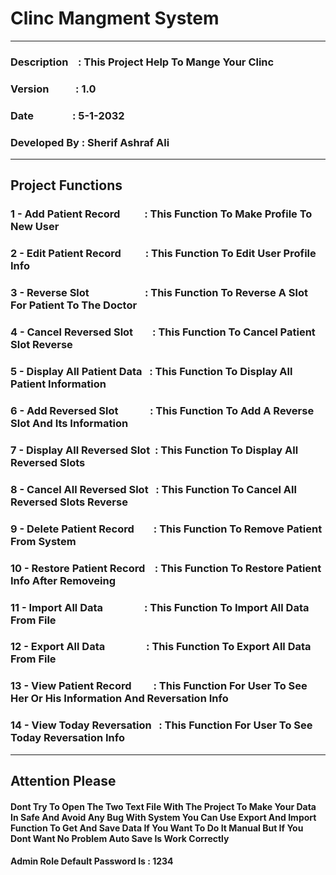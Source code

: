 <!DOCTYPE html>
<html lang="en">

<head>
  <meta charset="UTF-8" />
  <title>Clinc Mangment System</title>
</head>

<body>
 <h1>Clinc Mangment System</h1>
 <hr>
 <h3>Description &nbsp;&nbsp;&nbsp;: This Project Help To Mange Your Clinc</h3> 
 <h3>Version &nbsp;&nbsp;&nbsp;&nbsp;&nbsp;&nbsp;&nbsp;&nbsp;&nbsp;&nbsp;: 1.0</h3> 
 <h3>Date &nbsp;&nbsp;&nbsp;&nbsp;&nbsp;&nbsp;&nbsp;&nbsp;&nbsp;&nbsp;&nbsp;&nbsp;&nbsp;&nbsp;&nbsp;: 5-1-2032</h3> 
 <h3>Developed By : Sherif Ashraf Ali</h3>
 <hr>
 <h2>Project Functions</h2>

<h3>1 - Add Patient Record &nbsp;&nbsp;&nbsp;&nbsp;&nbsp;&nbsp;&nbsp;&nbsp;&nbsp;: This Function To Make Profile To New User</h3>
<h3>2 - Edit Patient Record &nbsp;&nbsp;&nbsp;&nbsp;&nbsp;&nbsp;&nbsp;&nbsp;&nbsp;: This Function To Edit User Profile Info</h3>
<h3>3 - Reverse Slot &nbsp;&nbsp;&nbsp;&nbsp;&nbsp;&nbsp;&nbsp;&nbsp;&nbsp;&nbsp;&nbsp;&nbsp;&nbsp;&nbsp;&nbsp;&nbsp;&nbsp;&nbsp;&nbsp;&nbsp;&nbsp;&nbsp;: This Function To Reverse A Slot For Patient To The Doctor</h3>
   
 <h3>4 - Cancel Reversed Slot &nbsp;&nbsp;&nbsp;&nbsp;&nbsp;&nbsp;&nbsp;: This Function To Cancel Patient Slot Reverse </h3>
 <h3>5 - Display All Patient Data &nbsp; : This Function To Display All Patient Information</h3>   
 <h3>6 - Add Reversed Slot &nbsp;&nbsp;&nbsp;&nbsp;&nbsp;&nbsp;&nbsp;&nbsp;&nbsp;&nbsp;&nbsp; : This Function To Add A Reverse Slot And Its Information</h3>
 <h3>7 - Display All Reversed Slot &nbsp;: This Function To Display All Reversed Slots</h3>  
 <h3>8 - Cancel All Reversed Slot &nbsp; : This Function To Cancel All Reversed Slots Reverse </h3>
 <h3>9 - Delete Patient Record &nbsp;&nbsp;&nbsp;&nbsp;&nbsp;&nbsp; : This Function To Remove Patient From System</h3>
 <h3>10 - Restore Patient Record &nbsp;&nbsp; : This Function To Restore Patient Info After Removeing  </h3>
 <h3>11 - Import All Data &nbsp;&nbsp;&nbsp;&nbsp;&nbsp;&nbsp;&nbsp;&nbsp;&nbsp;&nbsp;&nbsp;&nbsp;&nbsp;&nbsp;&nbsp; : This Function To Import All Data From File</h3>
 <h3>12 - Export All Data &nbsp;&nbsp;&nbsp;&nbsp;&nbsp;&nbsp;&nbsp;&nbsp;&nbsp;&nbsp;&nbsp;&nbsp;&nbsp;&nbsp;&nbsp; : This Function To Export All Data From File</h3> 
<h3>13 - View Patient Record &nbsp;&nbsp;&nbsp;&nbsp;&nbsp;&nbsp;&nbsp;&nbsp;: This Function For User To See Her Or His Information And Reversation Info</h3> <h3>14 - View Today Reversation &nbsp;&nbsp;: This Function For User To See Today Reversation Info</h3>  

   <hr>
 <h2>Attention Please</h2>
 <h4>Dont Try To Open The Two Text File With The Project To Make Your Data In Safe And Avoid Any Bug With System You Can Use Export And Import Function To Get And Save Data If You Want To Do It Manual But If You Dont Want No Problem Auto Save Is Work Correctly</h4>
<h4>Admin Role Default Password Is : 1234</h4>     
   
</body>

</html>